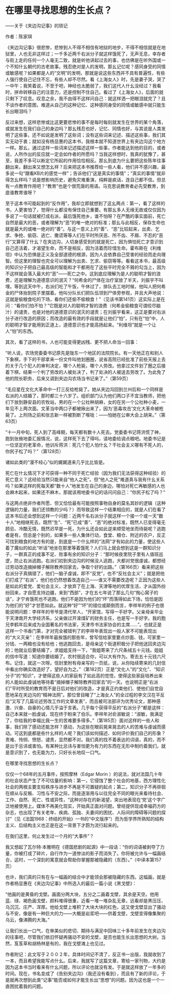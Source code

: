 # 在哪里寻找思想的生长点？

——关于《夹边沟记事》的琐记

作者：陈家琪

《夹边沟记事》很悲惨，悲惨到人不得不相信有地狱的地步，不得不相信就是在地狱里，人也无非这样过；一千多近两千右派分子就这样饿死了，无声无息，幸存者与街上走的任何一个人毫无二致，就是听他讲起过去的事，也仿佛是在听外国或一个不知什幺朝代的古老故事。残忍绝对是人的发明，那幺记忆呢？感同身受的同情或敏感呢？如果都是人的“文明”的发明，那就是说这些东西并不具有普遍性，有些人强行使自己记住不忘，有些人却不尽然。看《上海女人》时，先是妻子哭，哭了一中午；我笑着说，不至于吧，神经也太脆弱了，我们这代人什幺没经过？我看时，拼命转移自己的注意力，还是控制不住自己。看过了《上海女人》，后面的就只剩下了叹息。叹息之余，我不由得不这样问自己：就这样洒一把眼泪就完了？且不谈作者的意图，难道从自己的这种记忆、这种感同身受的同情或敏感中就只能生长出眼泪吗？

反过来想，这样悲惨或比这更要悲惨的事不是每时每刻就发生在世界的某个角落，或就发生在我们自己的身边吗？那幺残忍也好，记忆、同情也好，与其说是人类发明了这些事，还不如说是发明了这些词；没有这些词来记述、描述这些事，我们其实无动于衷；就如没有杨显惠的这本书，我根本就不知道世界上有夹边沟这个地方一样。那幺，通过这样一些词来记述描述这样一些事，作者能达到他的目的，或者说，人所作出的反应就一定会如作者的所愿吗？当我这样想时，我真的犹豫了，甚至，我差不多可以断定它所起的作用恰恰相反。那幺到底为什幺要把这些陈年往事翻出来，翻出来又想怎幺样？后来把这本书推荐给一些人看，他们并不感兴趣，最多说一句“跟看KB片的感觉一样”；告诉他们“这是真实的事情”；“真实的事情”就非得怎幺样吗？说是想影响历史，避免灾难重演，纯粹是疯话，连自己都不信。但总有一点教育作用吧？“教育”也是个很荒唐的用语。马克思说教育者必先受教育，到底谁教育谁呀？

至于这本书可能起到的“反作用”，我却立即就想到了这幺两点：第一，看了这样的书，人更害怕了，觉得什幺都没有保住自己重要。有那幺多人无缘无故或仅仅因为多说了一句话就被打成右派，最后饿死他乡，谁不怕呀？在严酷的事实面前，死亡自然是最大的恶，或者理解为“恶”的唯一绝对的标准；那幺与此相反，保存生命也就是最大的或唯一绝对的“善”。与这一意义上的“善”、“恶”比较起来，出卖、乞求、争抢、偷窃、逃亡、撒谎等等人们在平时所厌恶、所不齿、不屑、不忍的“恶行”又算得了什幺？在夹边沟，人切身感受到的就是死亡，因为惧怕死亡才意识到自己还活着，才渴望生命，而不是相反，因为活着而珍惜生命。霍布斯在《利维坦》中认为恐惧是正义及全部道德的根源，因为人会依靠自己受害的经验而走向理智。但这里的理智也完全可以理解为出卖、乞求、偷窃等等。看看这本书，最高级的知识分子把自己最高级的智能和才干都用在了这些平时完全不屑的勾当上，因为不这样就会落入最大的“恶”――死亡之中。这到底应理解为是人的聪明才智的浪费，还是理解为道德意识的泯灭？“何希金的尸体在治疗室放了半天，刘振宇不叫埋。等到这天中午，右派们吃了午饭，午休过了，排队去工地时候，他叫人把何希金的尸体抬到院子里摆着。他叫分队长们把队伍领到尸体旁参观，并且大声地说：这就是偷粮食吃的下场，看你们还偷不偷粮食！”（见该书第141页）这实际上是在问：“看你们怕不怕？”它既是对人的聪明才智的浪费（何希金偷粮食可谓绞尽脑汁）的谴责，也是对他的道德意识的泯灭的谴责；在刘振宇看来，这正是要对右派分子进行改造的原因；而改造的最有效的手段就是让他们“怕”，只有在“怕”中，人的聪明才智才能用到正道上，道德意识也才能高扬起来。“利维坦”就是一个让人“怕”的东西。

其次，看了这样的书，人也可能变得更凶残、更不把人命当一回事：

“听人说，农场党委委书记原先是陇东一个地区的法院院长。有一天他正在和别人下象棋，手下的干部拿来一份文件叫他划圈圈，说省高院已经批准了前些天报上去的关于几个犯人的审判决定，哪个人枪毙，哪个人劳改。他拿过文件划了圈之后接着下棋，结果一个判了劳改的人被处决了，判了处决的人被送去劳改了。为此免了他的院长职务，后来又调到夹边沟农场当书记来了。”（第59页）

“毛应星在文化大革命中一打三反给枪毙了。她从夹边沟回到兰州后和一个同样是右派的人结婚了，那时都三十六岁了。组织部门认为他们两口子不宜当教师，把他们下放到静安县的农牧站，男的在一个公社种胡麻，女的在另一个公社种小麦，一年见不上两次面。文革当中两口子都被揪出来了，因为‘恶毒攻击’文化大革命被枪毙了。上刑场之前和张志新一样被割断了喉咙：——怕她在公审大会上胡来。”（第63页）

“十一月中旬，死人到了高峰期，每天都有数十人死去。党委委书记蒋洪慌了神，跑到张掖地委汇报情况，说，这样死下去了得吗，请地委给调点粮吧。地委书记是一位坚定的老革命，他训斥蒋洪：死几个犯人怕什幺？干社会主义哪有不死人的，你尻子松了吗？”（第128页）

诸如此类的“漫不经心”似的娓娓道来几乎比比皆是。

死亡在什幺情况下才可获得一种不同于死亡经验（因为我们无法获得这种经验）的死亡意义？这经验当然只能来自“他人之死”。但“他人之死”难道真与我有什幺关系吗？如果这样的死每天都“数十人”地发生在自己的身边，哪怕对死亡再敏感的人也会麻木起来，如果还不麻木，那就该用地委书记的话问问自己：“你尻子松了吗？”

与这两点绝非作者所愿、但又恰恰最有可能按照事物自身的莫名其妙的逻辑（这种逻辑的力量，我们还领教的少吗？）而导致这样一个结果相应的，就是人们在看了这本书后还会想到这样一个问题：近两千名右派分子就这样一个接一个或一天“数十人”地相继死去，既然“生”、“死”已成“善”、“恶”的绝对标准，既然人已变得毫无顾忌、冷酷无情，既然迟早是一死，为什幺还会如此逆来顺受地坐而待毙呢？逃跑者是有，但总是个别的，如果多一些人集体行动，食堂、粮仓、附近的农户，反正可找到粮食的地方有的是，到底是一个什幺样的“法网”才有如此的力量，使这些人着了魔似的如此“听话”地坐在那里等着饿死？人们马上就会想到这是一群知识分子，一群真正的成事不足、败事有余的知识分子：“那时候夜里院子里有人值班巡逻，防止右派逃跑。右派们初到夹边沟的时候没人逃跑，大都对党很虔诚，都想经过劳动改造摘掉帽子解除教养回家去，争取个好的出路。”（第166页）看来把这些右派分子真搞错了，他们一脑子虔诚，即不“反党”，也不“反社会主义”；就是把他们打成了“右派”，他们也仍然想着改造自己――谁又不需要改造呢？正因为这些人是如此的爱党、爱社会主义，才放弃了在上海、天津等地的优厚生活，才从国外纷纷回来，才自愿支持边疆，来到“西部”，才在五七年说了那幺几句“掏心窝子的话”，才宁肯饿死也不逃跑。他们不是因为他们的“坏”而落得如此下场，恰恰是因为他们的“好”才甘愿如此。就这种“好”“坏”的错位或颠倒而言，李祥年的例子也很能说明问题：李祥年的爷爷是清代举人，“开家馆，写得一手好字。父亲母亲毕业于天津南开大学经济系，父亲做过开滦煤矿的财务主任，也是写一手好字。我的胞兄李鹤年后来成为全国著名的书法家，天津市书法家协会的主席……”。也就正是这样一个书香门第，才对完全被错判了的李祥年表现出一般人家不可能表现出的“大义灭亲”：在李祥年最挨饿的那些年，曾写信给家里要点炒面、钱，可家里一分钱、一两粮也没有给他；他逃跑回去，是母亲这个街道积极分子把他送回夹边沟的；他就业后要结婚了，求姐姐支持一下，“我姐寄来了六尺条绒五十元钱。姐姐的信中写道：知道你要结婚了。农村很适合你，可以大有作为。寄去五十元钱六尺布。记住，就这一次呀。信封里附有母亲写的一页纸，说，从你陆续寄来的几封信中看出你确实改造好了，望好自为之。”（第182页）正是“文化人”的“文化”、“知识分子”的“知识”，才使得这些人的家庭有了如此高的觉悟，使得这些家庭培养出来的人能如此虔诚地等待着“摘掉帽子解除教养回家去”的一天。也说明正是“右派们”平时所受的教育而不是日后对他们的改造，才是真正约束他们、使他们自觉自愿地呆在夹边沟的“精神法网”。那位曾目睹了“上海女人”的全过程的李文汉在平反后“又写了几篇论述劳改工作的文章发表”，而且被司法部评为优秀论文，那种感激、兴奋、自豪的心情几乎溢于言表。几乎每个获得平反的“右派分子”都是这样：自己本来就一脸虔诚，现在终于盼来了伯乐。李祥年对俞淑敏说：“淑敏，我满足了，你给我的幸福比我一生的苦难要多得多。”（第185页）面对这样的一些人和事，我们除了感动还能怎样？感动，为这些在眼前晃来晃去的人的苦难与虔诚而感动。可这到底都是些什幺样的人呢？我们该如何描述、如何评价我们自己的形象？责难、怜悯、愤怒、谴责，显然都不对。我们真的找不着表达的词语，真的，而不是出于忌讳或害怕。有某种比忌讳与害怕更为有力的东西在无形中制约着我们，就是意识到了，也无能为力，只好长长地叹一口气。

在哪里寻找思想的生长点？

仅仅一个68年的五月事件，按照摩林（Edgar Morin ）的说法，就对法国几十年的社会状态产生了不可估量的影响：第一，它侵蚀了整个社会的地基，西方理性化社会的两根主要支柱秩序与进步不再是不可置疑的起点；第二，知识分子不再徘徊在顺从与反叛、习性与不安之际，而是逐渐用与以往完全不同的眼光来看待社会、工作、自然、死亡、性或异性，“这种对存在的新渴望，突出地表现在‘党’这个字广泛地被使用上。媒体不再美化现实，开始真正面对问题。曾经提供现成幸福药方的杂志，也出现了有关老年、疾病、孤独、夫妻间的困扰、人际间的障碍等问题的探讨”（见《法国1968：终结的开始》一书的“中文版序”）而为哲学界所熟知的结构主义、后结构主义也正是在这一背景下才蔚为流行起来的。

在我们这里，何止发生过一个月的“大事件”？

我又想起了瓦尔特·本雅明在《德国悲剧的起源》中一段话：“你的词语被剥夺了力量，你被打成了碎片，自行作为一道惨淡的影子而消失了。你将被允许与一幅画结合，这时，一个深刻的寓意就会帮助你掌握那被隐藏的（东西）。”（中译本第157页）

也许，我们真的只有在与一幅画的结合中才能领会那被隐藏的东西。这幅画，就是作者杨显惠在《夹边沟记事》中所选入的最后一篇小说《黑戈壁》：

“他画的是黄昏的戈壁。画面分两大块，五分之二画着戈壁，其余是天空。他用蓝、绿、褐色画戈壁，颜料堆得很重，近看一堆一堆杂乱无章，远看却是黑压压、乌沉沉、庄严、浑厚。他给戈壁上堆积了大块大块的红色，这又使戈壁显出了骚动与不安，像是有一种巨大的力――大概是岩浆吧――供着戈壁，戈壁变得像集聚的乌云，像沸腾的大海。”

让我们长出一口气，在审美似的悲切、期待与满足中回味三十多年前发生在夹边沟的往事吧，尽管我们依旧怀疑再骚动不安的戈壁，是否也能生长出思想的大树。当然，芨芨草和胡杨林是有的，我在戈壁滩上也见过。

作者附记：此文写于２００２年，具体时间记不清了，反正书一出版，我就收到了一本，而且希望我能写点什幺。后来，我就写了这篇文章，寄给一家刊物，大约是因为这本书当时看来有什幺问题，所以评论也就没有发。于是就这样放了一年多的时间。现在，书名变成了《告别夹边沟》（我还没有看到），而且有了新的评论，于是就再次想到此类“记事”能否或如何才能生长出“思想”的问题。因为这也是一个一直困扰着我的问题。
